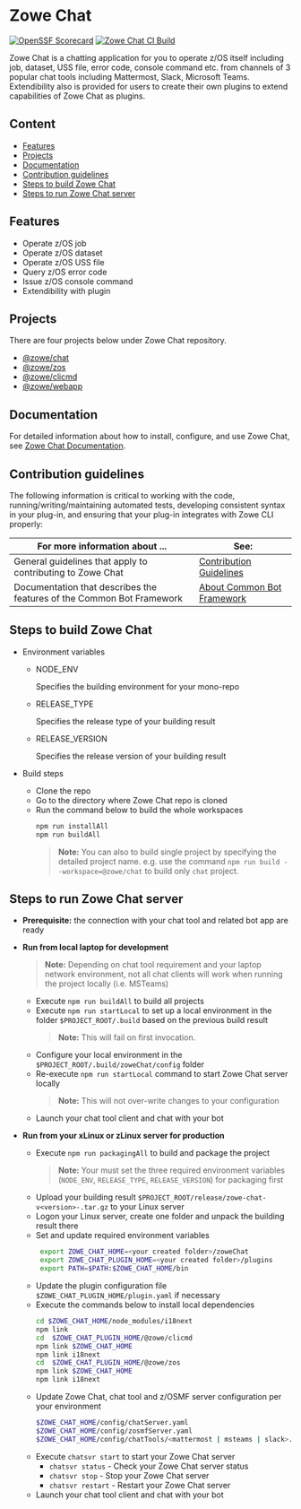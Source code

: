# Zowe Chat

[![OpenSSF Scorecard](https://api.securityscorecards.dev/projects/github.com/zowe/zowe-chat/badge)](https://api.securityscorecards.dev/projects/github.com/zowe/zowe-chat)
[![Zowe Chat CI Build](https://github.com/zowe/zowe-chat/actions/workflows/ci.yml/badge.svg?branch=main)](https://github.com/zowe/zowe-chat/actions/workflows/ci.yml)

Zowe Chat is a chatting application for you to operate z/OS itself including job, dataset, USS file, error code, console command etc. from channels of 3 popular chat tools including Mattermost, Slack, Microsoft Teams. Extendibility also is provided for users to create their own plugins to extend capabilities of Zowe Chat as plugins.

## Content

- [Features](#features)
- [Projects](#projects)
- [Documentation](#documentation)
- [Contribution guidelines](#contribution-guidelines)
- [Steps to build Zowe Chat](#steps-to-build-zowe-chat)
- [Steps to run Zowe Chat server](#steps-to-run-zowe-chat-server)

## Features

- Operate z/OS job
- Operate z/OS dataset
- Operate z/OS USS file
- Query z/OS error code
- Issue z/OS console command
- Extendibility with plugin

## Projects

There are four projects below under Zowe Chat repository.

- [@zowe/chat](https://github.com/zowe/zowe-chat/blob/main/packages/chat/README.md)
- [@zowe/zos](https://github.com/zowe/zowe-chat/blob/main/packages/zos/README.md)
- [@zowe/clicmd](https://github.com/zowe/zowe-chat/blob/main/packages/clicmd/README.md)
- [@zowe/webapp](https://github.com/zowe/zowe-chat/blob/main/packages/webapp/README.md)

## Documentation

For detailed information about how to install, configure, and use Zowe Chat, see [Zowe Chat Documentation](https://TBD/).

## Contribution guidelines

The following information is critical to working with the code, running/writing/maintaining automated tests, developing consistent syntax in your plug-in, and ensuring that your plug-in integrates with Zowe CLI properly:

| For more information about ...                                        | See:                                                                                                   |
| --------------------------------------------------------------------- | ------------------------------------------------------------------------------------------------------ |
| General guidelines that apply to contributing to Zowe Chat            | [Contribution Guidelines](./CONTRIBUTING.md)                                                           |
| Documentation that describes the features of the Common Bot Framework | [About Common Bot Framework](https://github.com/zowe/zowe-chat/blob/main/packages/commonbot/README.md) |

## Steps to build Zowe Chat

- Environment variables

  - NODE_ENV

    Specifies the building environment for your mono-repo

  - RELEASE_TYPE

    Specifies the release type of your building result

  - RELEASE_VERSION

    Specifies the release version of your building result

- Build steps
  - Clone the repo
  - Go to the directory where Zowe Chat repo is cloned
  - Run the command below to build the whole workspaces
    ```sh
    npm run installAll
    npm run buildAll
    ```
    > **Note:** You can also to build single project by specifying the detailed project name. e.g. use the command `npm run build --workspace=@zowe/chat` to build only `chat` project.

## Steps to run Zowe Chat server

- **Prerequisite:** the connection with your chat tool and related bot app are ready
- **Run from local laptop for development**

  > **Note:** Depending on chat tool requirement and your laptop network environment, not all chat clients will work when running the project locally (i.e. MSTeams)

  - Execute `npm run buildAll` to build all projects
  - Execute `npm run startLocal` to set up a local environment in the folder `$PROJECT_ROOT/.build` based on the previous build result
    > **Note:** This will fail on first invocation.
  - Configure your local environment in the `$PROJECT_ROOT/.build/zoweChat/config` folder
  - Re-execute `npm run startLocal` command to start Zowe Chat server locally
    > **Note:** This will not over-write changes to your configuration
  - Launch your chat tool client and chat with your bot

- **Run from your xLinux or zLinux server for production**
  - Execute `npm run packagingAll` to build and package the project
    > **Note:** Your must set the three required environment variables (`NODE_ENV`, `RELEASE_TYPE`, `RELEASE_VERSION`) for packaging first
  - Upload your building result `$PROJECT_ROOT/release/zowe-chat-v<version>-.tar.gz` to your Linux server
  - Logon your Linux server, create one folder and unpack the building result there
  - Set and update required environment variables
    ```sh
     export ZOWE_CHAT_HOME=<your created folder>/zoweChat
     export ZOWE_CHAT_PLUGIN_HOME=<your created folder>/plugins
     export PATH=$PATH:$ZOWE_CHAT_HOME/bin
    ```
  - Update the plugin configuration file `$ZOWE_CHAT_PLUGIN_HOME/plugin.yaml` if necessary
  - Execute the commands below to install local dependencies
    ```sh
    cd $ZOWE_CHAT_HOME/node_modules/i18next
    npm link
    cd  $ZOWE_CHAT_PLUGIN_HOME/@zowe/clicmd
    npm link $ZOWE_CHAT_HOME
    npm link i18next
    cd  $ZOWE_CHAT_PLUGIN_HOME/@zowe/zos
    npm link $ZOWE_CHAT_HOME
    npm link i18next
    ```
  - Update Zowe Chat, chat tool and z/OSMF server configuration per your environment
    ```sh
    $ZOWE_CHAT_HOME/config/chatServer.yaml
    $ZOWE_CHAT_HOME/config/zosmfServer.yaml
    $ZOWE_CHAT_HOME/config/chatTools/<mattermost | msteams | slack>.yaml
    ```
  - Execute `chatsvr start` to start your Zowe Chat server
    - `chatsvr status` - Check your Zowe Chat server status
    - `chatsvr stop` - Stop your Zowe Chat server
    - `chatsvr restart` - Restart your Zowe Chat server
  - Launch your chat tool client and chat with your bot
